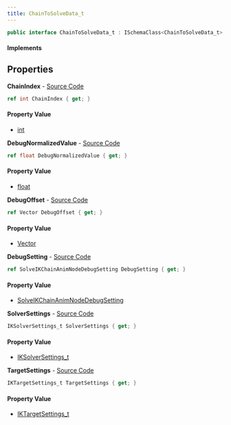 ```yaml
---
title: ChainToSolveData_t
---
```


```csharp
public interface ChainToSolveData_t : ISchemaClass<ChainToSolveData_t>, ISchemaField, ISchemaClass, INativeHandle
```

#### Implements

## Properties

**ChainIndex** - [Source Code](https://github.com/swiftly-solution/swiftlys2/blob/master/managed/src/SwiftlyS2.Generated/Schemas/Interfaces/ChainToSolveData_t.cs#L16)

```csharp
ref int ChainIndex { get; }
```

#### Property Value

- [int](https://learn.microsoft.com/dotnet/api/system.int32)

**DebugNormalizedValue** - [Source Code](https://github.com/swiftly-solution/swiftlys2/blob/master/managed/src/SwiftlyS2.Generated/Schemas/Interfaces/ChainToSolveData_t.cs#L24)

```csharp
ref float DebugNormalizedValue { get; }
```

#### Property Value

- [float](https://learn.microsoft.com/dotnet/api/system.single)

**DebugOffset** - [Source Code](https://github.com/swiftly-solution/swiftlys2/blob/master/managed/src/SwiftlyS2.Generated/Schemas/Interfaces/ChainToSolveData_t.cs#L26)

```csharp
ref Vector DebugOffset { get; }
```

#### Property Value

- [Vector](/docs/api/shared/natives/vector)

**DebugSetting** - [Source Code](https://github.com/swiftly-solution/swiftlys2/blob/master/managed/src/SwiftlyS2.Generated/Schemas/Interfaces/ChainToSolveData_t.cs#L22)

```csharp
ref SolveIKChainAnimNodeDebugSetting DebugSetting { get; }
```

#### Property Value

- [SolveIKChainAnimNodeDebugSetting](/docs/api/shared/schemadefinitions/solveikchainanimnodedebugsetting)

**SolverSettings** - [Source Code](https://github.com/swiftly-solution/swiftlys2/blob/master/managed/src/SwiftlyS2.Generated/Schemas/Interfaces/ChainToSolveData_t.cs#L18)

```csharp
IKSolverSettings_t SolverSettings { get; }
```

#### Property Value

- [IKSolverSettings_t](/docs/api/shared/schemadefinitions/iksolversettings_t)

**TargetSettings** - [Source Code](https://github.com/swiftly-solution/swiftlys2/blob/master/managed/src/SwiftlyS2.Generated/Schemas/Interfaces/ChainToSolveData_t.cs#L20)

```csharp
IKTargetSettings_t TargetSettings { get; }
```

#### Property Value

- [IKTargetSettings_t](/docs/api/shared/schemadefinitions/iktargetsettings_t)

